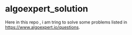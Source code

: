 # algoexpert_solution 

Here in this repo , i am tring to solve some problems listed in https://www.algoexpert.io/questions.
